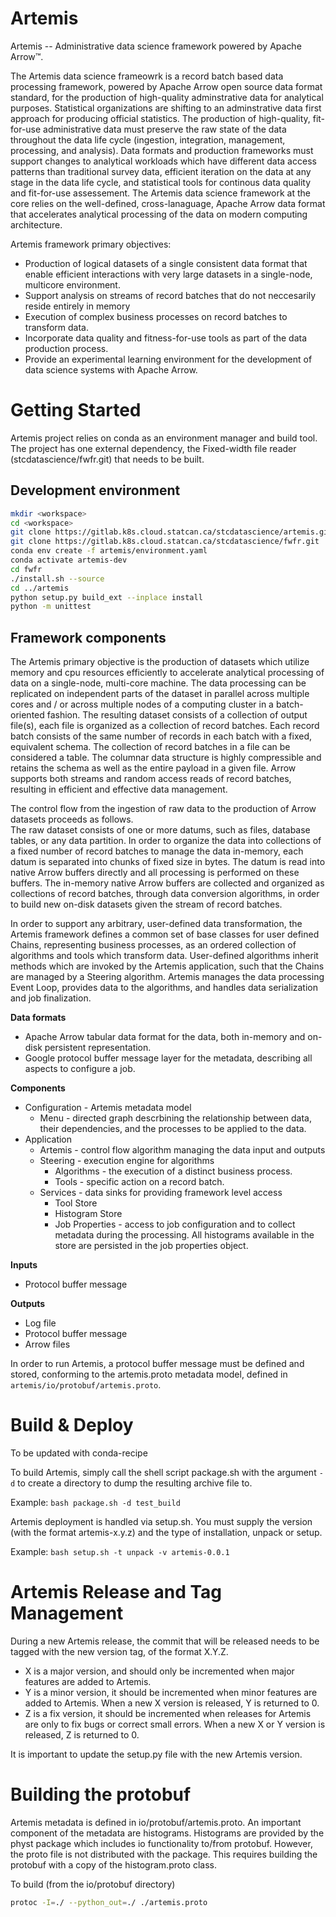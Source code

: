 # Artemis

Artemis -- Administrative data science framework powered by Apache Arrow™.

The Artemis data science frameowrk is a record batch based data processing framework, powered 
by Apache Arrow open source data format standard, for the production of high-quality
adminstrative data for analytical purposes. Statistical organizations are shifting to
an adminstrative data first approach for producing official statistics. The production
of high-quality, fit-for-use administrative data must preserve the raw state of the data 
throughout the data life cycle (ingestion, integration, management, processing, and analysis).
Data formats and production frameworks must support changes to analytical workloads
which have different data access patterns than traditional survey data, efficient
iteration on the data at any stage in the data life cycle, and statistical tools
for continous data quality and fit-for-use assessement. The Artemis data science
framework at the core relies on the well-defined, cross-lanaguage, Apache Arrow
data format that accelerates analytical processing of the data on modern computing
architecture.

Artemis framework primary objectives:

* Production of logical datasets of a single consistent data format that enable
efficient interactions with very large datasets in a single-node, multicore environment.
* Support analysis on streams of record batches that do not neccesarily reside entirely 
in memory
* Execution of complex business processes on record batches to transform data.
* Incorporate data quality and fitness-for-use tools as part of the data production process.
* Provide an experimental learning environment for the development of data science systems 
with Apache Arrow.

# Getting Started
Artemis project relies on conda as an environment manager and build tool. The project has one
external dependency, the Fixed-width file reader (stcdatascience/fwfr.git) that needs to be built.

## Development environment

```bash
mkdir <workspace>
cd <workspace>
git clone https://gitlab.k8s.cloud.statcan.ca/stcdatascience/artemis.git
git clone https://gitlab.k8s.cloud.statcan.ca/stcdatascience/fwfr.git
conda env create -f artemis/environment.yaml
conda activate artemis-dev
cd fwfr
./install.sh --source
cd ../artemis
python setup.py build_ext --inplace install
python -m unittest
```

## Framework components

The Artemis primary objective is the production of datasets which utilize memory and cpu resources efficiently 
to accelerate analytical processing of data on a single-node, multi-core machine. The data processing can be 
replicated on independent parts of the dataset in parallel across multiple cores and / or across multiple nodes 
of a computing cluster in a batch-oriented fashion. The resulting dataset consists of a collection of output file(s), 
each file is organized as a collection of record batches. Each record batch consists of the same number of records 
in each batch with a fixed, equivalent schema. The collection of record batches in a file can be considered a table. 
The columnar data structure is highly compressible and retains the schema as well as the entire payload in a given file. 
Arrow supports both streams and random access reads of record batches, resulting in efficient and effective data management.

The control flow from the ingestion of raw data to the production of Arrow datasets proceeds as follows.  
The raw dataset consists of one or more datums, such as files, database tables, or any data partition. 
In order to organize the data into collections of a fixed number of record batches to manage the data in-memory, 
each datum is separated into chunks of fixed size in bytes. The datum is read into native Arrow buffers directly 
and all processing is performed on these buffers. The in-memory native Arrow buffers are collected and organized 
as collections of record batches, through data conversion algorithms, in order to build new on-disk datasets 
given the stream of record batches.

In order to support any arbitrary, user-defined data transformation, the Artemis framework defines a common set of 
base classes for user defined Chains, representing business processes, as an ordered collection of algorithms and 
tools which transform data. User-defined algorithms inherit methods which are invoked by the Artemis application, 
such that the Chains are managed by a Steering algorithm. Artemis manages the data processing Event Loop, 
provides data to the algorithms, and handles data serialization and job finalization. 

**Data formats**

* Apache Arrow tabular data format for the data, both in-memory and on-disk persistent representation.
* Google protocol buffer message layer for the metadata, describing all aspects to configure a job.

**Components**

* Configuration - Artemis metadata model
    * Menu - directed graph descrbining the relationship between data, their dependencies, and the
processes to be applied to the data.
* Application
    * Artemis - control flow algorithm managing the data input and outputs
    * Steering - execution engine for algorithms
        * Algorithms - the execution of a distinct business process.
        * Tools - specific action on a record batch. 
    * Services - data sinks for providing framework level access
        * Tool Store 
        * Histogram Store 
        * Job Properties - access to job configuration and to collect metadata during the processing. All
        histograms available in the store are persisted in the job properties object.

**Inputs**

* Protocol buffer message 

**Outputs**

* Log file
* Protocol buffer message
* Arrow files

In order to run Artemis, a protocol buffer message must be defined and stored, conforming to the
artemis.proto metadata model, defined in `artemis/io/protobuf/artemis.proto`. 

# Build & Deploy
To be updated with conda-recipe

To build Artemis, simply call the shell script package.sh with the argument `-d` to create a directory to dump the resulting archive file to.

Example: `bash package.sh -d test_build`

Artemis deployment is handled via setup.sh. You must supply the version (with the format artemis-x.y.z) and the type of installation, unpack or setup.

Example: `bash setup.sh -t unpack -v artemis-0.0.1`

# Artemis Release and Tag Management

During a new Artemis release, the commit that will be released needs to be 
tagged with the new version tag, of the format X.Y.Z.
- X is a major version, and should only be incremented when major features are added to Artemis.
- Y is a minor version, it should be incremented when minor features are added to Artemis.
When a new X version is released, Y is returned to 0.
- Z is a fix version, it should be incremented when releases for Artemis are only to fix bugs
or correct small errors. When a new X or Y version is released, Z is returned to 0.

It is important to update the setup.py file with the new Artemis version.


# Building the protobuf
Artemis metadata is defined in io/protobuf/artemis.proto. An important component
of the metadata are histograms. Histograms are provided by the physt package
which includes io functionality to/from protobuf. However, the proto file is
not distributed with the package. This requires building the protobuf with
a copy of the histogram.proto class. 

To build (from the io/protobuf directory)

```bash
protoc -I=./ --python_out=./ ./artemis.proto
```
